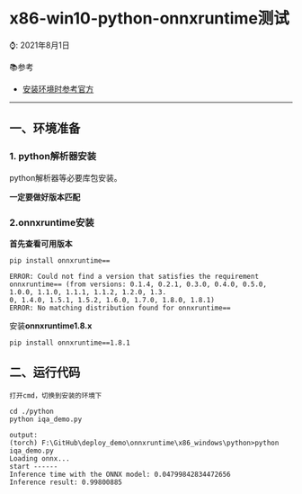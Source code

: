 # x86-win10-python-onnxruntime测试

⌚️: 2021年8月1日

📚参考

- [安装环境时参考官方](https://www.onnxruntime.ai/docs/how-to/install.html)

---

## 一、环境准备

### 1. python解析器安装

python解析器等必要库包安装。

**一定要做好版本匹配**

### 2.onnxruntime安装

**首先查看可用版本**

```
pip install onnxruntime==

ERROR: Could not find a version that satisfies the requirement onnxruntime== (from versions: 0.1.4, 0.2.1, 0.3.0, 0.4.0, 0.5.0, 1.0.0, 1.1.0, 1.1.1, 1.1.2, 1.2.0, 1.3.
0, 1.4.0, 1.5.1, 1.5.2, 1.6.0, 1.7.0, 1.8.0, 1.8.1)
ERROR: No matching distribution found for onnxruntime==
```

安装**onnxruntime1.8.x**

```
pip install onnxruntime==1.8.1
```

## 二、运行代码

```
打开cmd，切换到安装的环境下

cd ./python
python iqa_demo.py

output:
(torch) F:\GitHub\deploy_demo\onnxruntime\x86_windows\python>python iqa_demo.py
Loading onnx...
start ------
Inference time with the ONNX model: 0.04799842834472656
Inference result: 0.99800885
```

